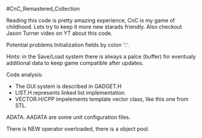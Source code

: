 #CnC_Remastered_Collection

Reading this code is pretty amazing experience, CnC is my game of childhood.
Lets try to keep it more new starads friendly.
Also checkout Jason Turner video on YT about this code.

Potential problems
Initialization fields by colon ':'.

Hints:
in the Save/Load system there is always a palce (buffer) for eventualy additional data to keep game compatible after updates.

Code analysis:
- The GUI system is described in GADGET.H
- LIST.H represents linked list implementation.
- VECTOR.H/CPP impelements template vector class, like this one from STL.

ADATA.
AADATA are some unit configuration files.

There is NEW operator overloaded, there is a object pool.
